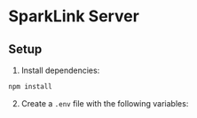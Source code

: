 # SparkLink Server

## Setup

1. Install dependencies:
```bash
npm install
```

2. Create a `.env` file with the following variables:
